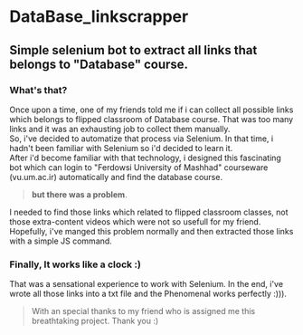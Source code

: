 # DataBase_linkscrapper
Simple selenium bot to extract all links that belongs to "Database" course.
--------
### What's that?
Once upon a time, one of my friends told me if i can collect all possible links which belongs to flipped classroom of Database course. That was too many links and it was an exhausting job to collect them manually.     
So, i've decided to automatize that process via Selenium. In that time, i hadn't been familiar with Selenium so i'd decided to learn it.    
After i'd become familiar with that technology, i designed this fascinating bot which can login to "Ferdowsi University of Mashhad" courseware (vu.um.ac.ir) automatically and find the database course.
> **but there was a problem**.



I needed to find those links which related to flipped classroom classes, not those extra-content videos which were not so usefull for my friend.
Hopefully, i've manged this problem normally and then extracted those links with a simple JS command.     

### Finally, It works like a clock :)
That was a sensational experience to work with Selenium. In the end, i've wrote all those links into a txt file and the Phenomenal works perfectly :))).    

> With an special thanks to my friend who is assigned me this breathtaking project. Thank you :)
